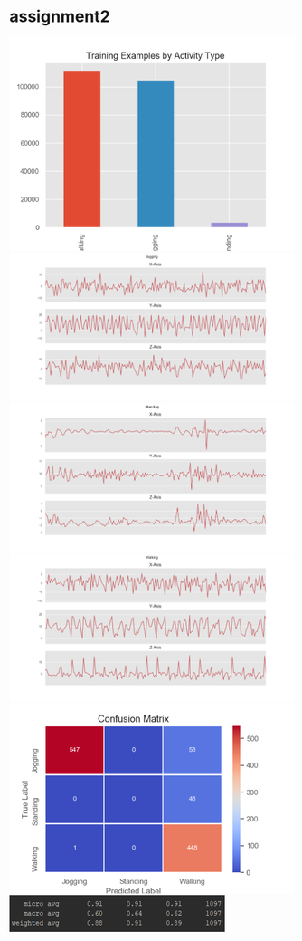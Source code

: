 # assignment2

![](Figure_1.png)
![](Figure_2.png)
![](Figure_3.png)
![](Figure_4.png)
![](Figure_5.png)
![](result.png)